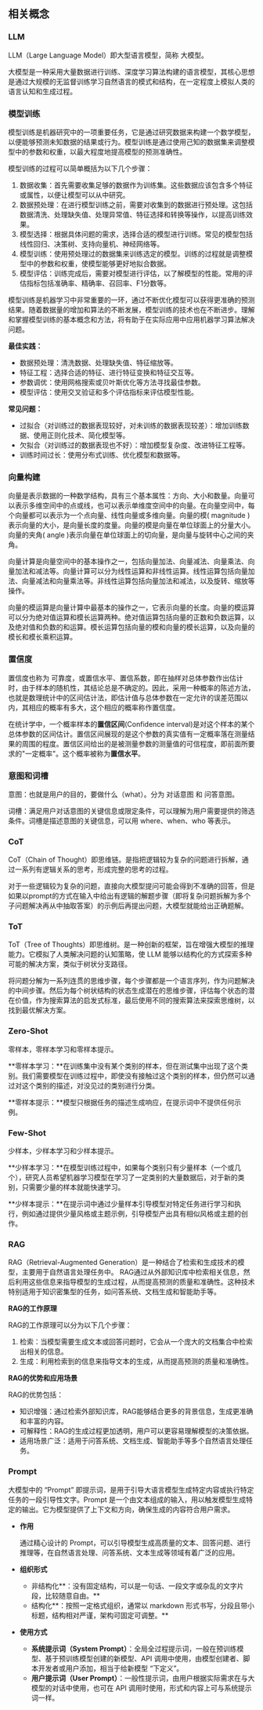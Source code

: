 ## 相关概念

### LLM

LLM（Large Language Model）即大型语言模型，简称 大模型。

大模型是一种采用大量数据进行训练、深度学习算法构建的语言模型，其核心思想是通过大规模的无监督训练学习自然语言的模式和结构，在一定程度上模拟人类的语言认知和生成过程。

### 模型训练

模型训练是机器研究中的一项重要任务，它是通过研究数据来构建一个数学模型，以便能够预测未知数据的结果或行为。模型训练是通过使用己知的数据集来调整模型中的参数和权重，以最大程度地提高模型的预测准确性。

模型训练的过程可以简单概括为以下几个步骤：

1. 数据收集：首先需要收集足够的数据作为训练集。这些数据应该包含多个特征或属性，以便让模型可以从中研究。
2. 数据预处理：在进行模型训练之前，需要对收集到的数据进行预处理。这包括数据清洗、处理缺失值、处理异常值、特征选择和转换等操作，以提高训练效果。
3. 模型选择：根据具体问题的需求，选择合适的模型进行训练。常见的模型包括线性回归、决策树、支持向量机、神经网络等。
4. 模型训练：使用预处理过的数据集来训练选定的模型。训练的过程就是调整模型中的参数和权重，使模型能够更好地拟合数据。
5. 模型评估：训练完成后，需要对模型进行评估，以了解模型的性能。常用的评估指标包括准确率、精确率、召回率、F1分数等。

模型训练是机器学习中非常重要的一环，通过不断优化模型可以获得更准确的预测结果。随着数据量的增加和算法的不断发展，模型训练的技术也在不断进步。理解和掌握模型训练的基本概念和方法，将有助于在实际应用中应用机器学习算法解决问题。

**最佳实践：**

- 数据预处理：清洗数据、处理缺失值、特征缩放等。
- 特征工程：选择合适的特征、进行特征变换和特征交互等。
- 参数调优：使用网格搜索或贝叶斯优化等方法寻找最佳参数。
- 模型评估：使用交叉验证和多个评估指标来评估模型性能。

**常见问题：**

- 过拟合（对训练过的数据表现较好，对未训练的数据表现较差）：增加训练数据、使用正则化技术、简化模型等。
- 欠拟合（对训练过的数据表现也不好）：增加模型复杂度、改进特征工程等。
- 训练时间过长：使用分布式训练、优化模型和数据等。



### 向量构建

向量是表示数据的一种数学结构，具有三个基本属性：方向、大小和数量。向量可以表示多维空间中的点或线，也可以表示单维度空间中的向量。在向量空间中，每个向量都可以表示为一个点向量、线性向量或多维向量。向量的模( magnitude )表示向量的大小，是向量长度的度量。向量的模是向量在单位球面上的分量大小。向量的夹角( angle )表示向量在单位球面上的切向量，是向量与旋转中心之间的夹角。

向量计算是向量空间中的基本操作之一，包括向量加法、向量减法、向量乘法、向量加法和减法等。向量计算可以分为线性运算和非线性运算。线性运算包括向量加法、向量减法和向量乘法等。非线性运算包括向量加法和减法，以及旋转、缩放等操作。

向量的模运算是向量计算中最基本的操作之一，它表示向量的长度。向量的模运算可以分为绝对值运算和模长运算两种。绝对值运算包括向量的正数和负数运算，以及绝对值和负数的和运算。模长运算包括向量的模和向量的模长运算，以及向量的模长和模长乘积运算。

### 置信度

置信度也称为 可靠度，或置信水平、置信系数，即在抽样对总体参数作出估计时，由于样本的随机性，其结论总是不确定的。因此，采用一种概率的陈述方法，也就是数理统计中的区间估计法，即估计值与总体参数在一定允许的误差范围以内，其相应的概率有多大，这个相应的概率称作置信度。

在统计学中，一个概率样本的**置信区间**(Confidence interval)是对这个样本的某个总体参数的区间估计。置信区间展现的是这个参数的真实值有一定概率落在测量结果的周围的程度。置信区间给出的是被测量参数的测量值的可信程度，即前面所要求的"一定概率"。这个概率被称为**置信水平**。

### 意图和词槽

意图：也就是用户的目的，要做什么（what）。分为 对话意图 和 问答意图。

词槽：满足用户对话意图的关键信息或限定条件，可以理解为用户需要提供的筛选条件。词槽是描述意图的关键信息，可以用 where、when、who 等表示。

### CoT

CoT（Chain of Thought）即思维链。是指把逻辑较为复杂的问题进行拆解，通过一系列有逻辑关系的思考，形成完整的思考的过程。

对于一些逻辑较为复杂的问题，直接向大模型提问可能会得到不准确的回答，但是如果以prompt的方式在输入中给出有逻辑的解题步骤（即将复杂问题拆解为多个子问题解决再从中抽取答案）的示例后再提出问题，大模型就能给出正确题解。

### ToT

ToT（Tree of Thoughts）即思维树。是一种创新的框架，旨在增强大模型的推理能力。它模拟了人类解决问题的认知策略，使 LLM 能够以结构化的方式探索多种可能的解决方案，类似于树状分支路径。

将问题分解为一系列连贯的思维步骤，每个步骤都是一个语言序列，作为问题解决的中间步骤。然后为每个树状结构的状态生成潜在的思维步骤，评估每个状态的潜在价值，作为搜索算法的启发式标准，最后使用不同的搜索算法来探索思维树，以找到最优解决方案。

### Zero-Shot

零样本，零样本学习和零样本提示。

**零样本学习：**在训练集中没有某个类别的样本，但在测试集中出现了这个类别。我们需要模型在训练过程中，即使没有接触过这个类别的样本，但仍然可以通过对这个类别的描述，对没见过的类别进行分类。

**零样本提示：**模型只根据任务的描述生成响应，在提示词中不提供任何示例。

### Few-Shot

少样本，少样本学习和少样本提示。

**少样本学习：**在模型训练过程中，如果每个类别只有少量样本（一个或几个），研究人员希望机器学习模型在学习了一定类别的大量数据后，对于新的类别，只需要少量的样本就能快速学习。

**少样本提示：**在提示词中通过少量样本引导模型对特定任务进行学习和执行，例如通过提供少量风格或主题示例，引导模型产出具有相似风格或主题的创作。

### RAG

RAG（Retrieval-Augmented Generation）是一种结合了检索和生成技术的模型，主要用于自然语言处理任务中。 RAG通过从外部知识库中检索相关信息，然后利用这些信息来指导模型的生成过程，从而提高预测的质量和准确性。这种技术特别适用于知识密集型的任务，如问答系统、文档生成和智能助手等。

**RAG的工作原理**

RAG的工作原理可以分为以下几个步骤：

1. 检索：当模型需要生成文本或回答问题时，它会从一个庞大的文档集合中检索出相关的信息。
2. 生成：利用检索到的信息来指导文本的生成，从而提高预测的质量和准确性。

**RAG的优势和应用场景**

RAG的优势包括：

- 知识增强：通过检索外部知识库，RAG能够结合更多的背景信息，生成更准确和丰富的内容。
- 可解释性：RAG的生成过程更加透明，用户可以更容易理解模型的决策依据。
- 适用场景广泛：适用于问答系统、文档生成、智能助手等多个自然语言处理任务。

### Prompt

大模型中的 “Prompt” 即提示词，是用于引导大语言模型生成特定内容或执行特定任务的一段引导性文字。Prompt 是一个由文本组成的输入，用以触发模型生成特定的输出。它为模型提供了上下文和方向，确保生成的内容符合用户需求。

- **作用**

  通过精心设计的 Prompt，可以引导模型生成高质量的文本、回答问题、进行推理等，在自然语言处理、问答系统、文本生成等领域有着广泛的应用。

- **组织形式**
  
  - 非结构化**：没有固定结构，可以是一句话、一段文字或杂乱的文字片段，比较随意自由。**
  - 结构化**：按照一定格式组织，通常以 markdown 形式书写，分段且带小标题，结构相对严谨，架构可固定可调整。**
- **使用方式**
  - **系统提示词（System Prompt）**：全局全过程提示词，一般在预训练模型、基于预训练模型创建的新模型、API 调用中使用，由模型创建者、脚本开发者或用户添加，相当于给新模型 “下定义”。
  - **用户提示词（User Prompt）**：一般性提示词，由用户根据实际需求在与大模型的对话中使用，也可在 API 调用时使用，形式和内容上可与系统提示词一样。